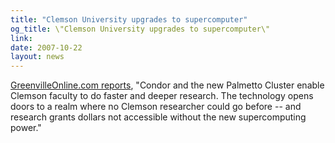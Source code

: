 ```yaml
---
title: "Clemson University upgrades to supercomputer"
og_title: \"Clemson University upgrades to supercomputer\"
link: 
date: 2007-10-22
layout: news
---
```


<a href="http://www.greenvilleonline.com/apps/pbcs.dll/article?AID=/20080511/NEWS01/805110304/1001/NEWS01">GreenvilleOnline.com reports</a>, "Condor and the new Palmetto Cluster enable Clemson faculty to do faster and deeper research. The technology opens doors to a realm where no Clemson researcher could go before -- and research grants dollars not accessible without the new supercomputing power."
